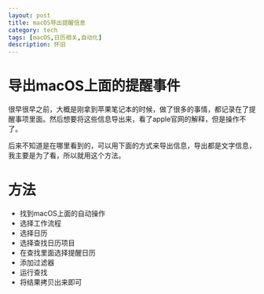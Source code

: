 ```yaml
---
layout: post
title: macOS导出提醒信息
category: tech
tags: [macOS,日历相关,自动化]
description: 怀旧
---
```




# 导出macOS上面的提醒事件

很早很早之前，大概是刚拿到苹果笔记本的时候，做了很多的事情，都记录在了提醒事项里面。然后想要将这些信息导出来，看了apple官网的解释，但是操作不了。

后来不知道是在哪里看到的，可以用下面的方式来导出信息，导出都是文字信息，我主要是为了看，所以就用这个方法。

# 方法

- 找到macOS上面的自动操作
- 选择工作流程
- 选择日历
- 选择查找日历项目
- 在查找里面选择提醒日历
- 添加过滤器
- 运行查找
- 将结果拷贝出来即可